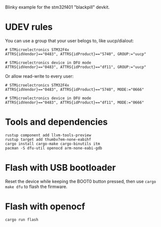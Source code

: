 Blinky example for the stm32f401 "blackpill" devkit.

# UDEV rules

You can use a group that your user belogs to, like uucp/dialout:

    # STMicroelectronics STM32F4x
    ATTRS{idVendor}=="0483", ATTRS{idProduct}=="5740", GROUP:="uucp"

    # STMicroelectronics device in DFU mode
    ATTRS{idVendor}=="0483", ATTRS{idProduct}=="df11", GROUP:="uucp"

Or allow read-write to every user:

    # STMicroelectronics STM32F4x
    ATTRS{idVendor}=="0483", ATTRS{idProduct}=="5740", MODE:="0666"

    # STMicroelectronics device in DFU mode
    ATTRS{idVendor}=="0483", ATTRS{idProduct}=="df11", MODE:="0666"

# Tools and dependencies

    rustup component add llvm-tools-preview
    rustup target add thumbv7em-none-eabihf
    cargo install cargo-make cargo-binutils itm
    pacman -S dfu-util openocd arm-none-eabi-gdb

# Flash with USB bootloader

Reset the device while keeping the BOOT0 button pressed, then use `cargo make dfu` to flash the firmware.

# Flash with openocf

    cargo run flash
